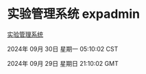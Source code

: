 # 实验管理系统 expadmin
[实验管理系统](http://219.139.198.123:56808/expadmin-782313d2-e1b1-4ea7-932e-3a55e6a1a4d0/)

2024年 09月 30日 星期一 05:10:02 CST

2024年 09月 29日 星期日 21:10:02 GMT
